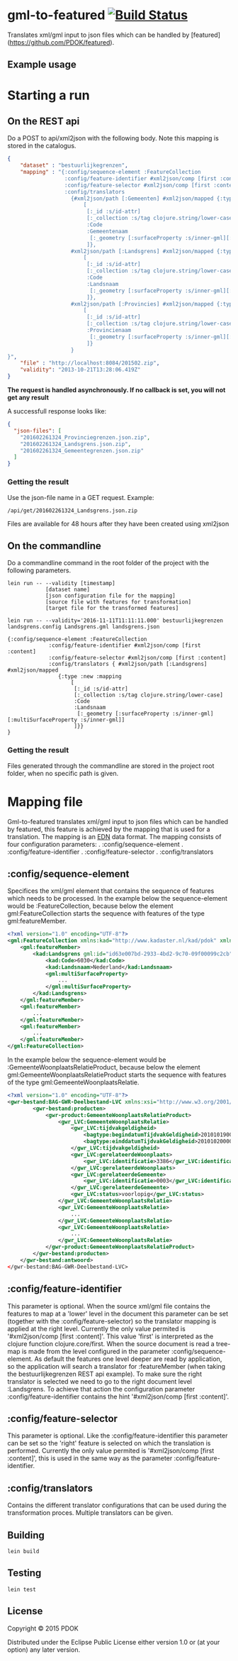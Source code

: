 # gml-to-featured [![Build Status](https://travis-ci.org/PDOK/gml-to-featured.svg?branch=master)](https://travis-ci.org/PDOK/gml-to-featured)

Translates xml/gml input to json files which can be handled by [featured] (https://github.com/PDOK/featured). 

## Example usage

# Starting a run

## On the REST api 

Do a POST to api/xml2json with the following body. Note this mapping is stored in the catalogus. 
```json
{
    "dataset" : "bestuurlijkegrenzen",
    "mapping" : "{:config/sequence-element :FeatureCollection
				  :config/feature-identifier #xml2json/comp [first :content]
				  :config/feature-selector #xml2json/comp [first :content]
				  :config/translators 	
					{#xml2json/path [:Gemeenten] #xml2json/mapped {:type :new :mapping
						[
						 [:_id :s/id-attr]
						 [:_collection :s/tag clojure.string/lower-case]
						 :Code
						 :Gemeentenaam
						  [:_geometry [:surfaceProperty :s/inner-gml][:multiSurfaceProperty :s/inner-gml]]
						 ]},
					#xml2json/path [:Landsgrens] #xml2json/mapped {:type :new :mapping
						[
						 [:_id :s/id-attr]
						 [:_collection :s/tag clojure.string/lower-case]
						 :Code
						 :Landsnaam
						  [:_geometry [:surfaceProperty :s/inner-gml][:multiSurfaceProperty :s/inner-gml]]
						 ]},
					#xml2json/path [:Provincies] #xml2json/mapped {:type :new :mapping
						[
						 [:_id :s/id-attr]
						 [:_collection :s/tag clojure.string/lower-case]
						 :Provincienaam
						  [:_geometry [:surfaceProperty :s/inner-gml][:multiSurfaceProperty :s/inner-gml]]
						 ]}
					}
}",
    "file" : "http://localhost:8084/201502.zip",
    "validity": "2013-10-21T13:28:06.419Z"
}
```

**The request is handled asynchronously. If no callback is set, you will not get any result**

A successfull response looks like:
```json
{
  "json-files": [
    "201602261324_Provinciegrenzen.json.zip",
    "201602261324_Landsgrens.json.zip",
    "201602261324_Gemeentegrenzen.json.zip"
  ]
}
```

### Getting the result
Use the json-file name in a GET request. Example:
```
/api/get/201602261324_Landsgrens.json.zip
```
Files are available for 48 hours after they have been created using xml2json

## On the commandline

Do a commandline command in the root folder of the project with the following parameters.
``` 
lein run -- --validity [timestamp] 
            [dataset name] 
            [json configuration file for the mapping] 
            [source file with features for transformation] 
            [target file for the transformed features]
```

```
lein run -- --validity='2016-11-11T11:11:11.000' bestuurlijkegrenzen landsgrens.config Landsgrens.gml landsgrens.json
```

```
{:config/sequence-element :FeatureCollection
			 :config/feature-identifier #xml2json/comp [first :content]
			 :config/feature-selector #xml2json/comp [first :content]
			 :config/translators { #xml2json/path [:Landsgrens] #xml2json/mapped 
				{:type :new :mapping
                    [
                     [:_id :s/id-attr]
                     [:_collection :s/tag clojure.string/lower-case]
                     :Code
                     :Landsnaam
                      [:_geometry [:surfaceProperty :s/inner-gml][:multiSurfaceProperty :s/inner-gml]]
                     ]}}	
}
```

### Getting the result
Files generated through the commandline are stored in the project root folder, when no specific path is given.

# Mapping file

Gml-to-featured translates xml/gml input to json files which can be handled by featured, this feature is achieved by the mapping that is used for a translation. 
The mapping is an [EDN](https://github.com/edn-format/edn) data format. The mapping consists of four configuration parameters:
. :config/sequence-element
. :config/feature-identifier
. :config/feature-selector
. :config/translators

## :config/sequence-element
Specifices the xml/gml element that contains the sequence of features which needs to be processed.
In the example below the sequence-element would be :FeatureCollection, because below the element gml:FeatureCollection starts the sequence with features of the type gml:featureMember.
```xml
<?xml version="1.0" encoding="UTF-8"?>
<gml:FeatureCollection xmlns:kad="http://www.kadaster.nl/kad/pdok" xmlns:xsi="http://www.w3.org/2001/XMLSchema-instance" xmlns:xlink="http://www.w3.org/1999/xlink" xmlns:gml="http://www.opengis.net/gml/3.2" gml:id="id38504fe7-9063-4ca0-b945-965a8665993b" xsi:schemaLocation="http://www.kadaster.nl/kad/pdok Landsgrens.xsd">
	<gml:featureMember>
		<kad:Landsgrens gml:id="id63e007bd-2933-4bd2-9c70-09f00099c2cb">
			<kad:Code>6030</kad:Code>
			<kad:Landsnaam>Nederland</kad:Landsnaam>
			<gml:multiSurfaceProperty>
				...
			</gml:multiSurfaceProperty>
		</kad:Landsgrens>
	</gml:featureMember>
    <gml:featureMember>
		...
    </gml:featureMember>
    <gml:featureMember>
		...
    </gml:featureMember>	
</gml:FeatureCollection>		
```

In the example below the sequence-element would be :GemeenteWoonplaatsRelatieProduct, because below the element gml:GemeenteWoonplaatsRelatieProduct starts the sequence with features of the type gml:GemeenteWoonplaatsRelatie.
```xml
<?xml version="1.0" encoding="UTF-8"?>
<gwr-bestand:BAG-GWR-Deelbestand-LVC xmlns:xsi="http://www.w3.org/2001/XMLSchema-instance" xmlns:xs="http://www.w3.org/2001/XMLSchema" xmlns:gwr-bestand="http://www.kadaster.nl/schemas/bag-verstrekkingen/gwr-deelbestand-lvc/v20120701" xmlns:selecties-extract="http://www.kadaster.nl/schemas/bag-verstrekkingen/extract-selecties/v20110901" xmlns:bagtype="http://www.kadaster.nl/schemas/imbag/imbag-types/v20110901" xmlns:gwr-product="http://www.kadaster.nl/schemas/bag-verstrekkingen/gwr-producten-lvc/v20120701" xmlns:gwr_LVC="http://www.kadaster.nl/schemas/bag-gwr-model/lvc/v20120701" xmlns:gwr_gemeente="http://www.kadaster.nl/schemas/bag-gwr-model/gemeente/v20120701" xsi:schemaLocation="http://www.kadaster.nl/schemas/bag-verstrekkingen/gwr-deelbestand-lvc/v20120701 http://www.kadaster.nl/schemas/bag-verstrekkingen/gwr-deelbestand-lvc/v20120701/BagvsGwrDeelbestandLvc-1.4.xsd">
		<gwr-bestand:producten>
			<gwr-product:GemeenteWoonplaatsRelatieProduct>
				<gwr_LVC:GemeenteWoonplaatsRelatie>
					<gwr_LVC:tijdvakgeldigheid>
						<bagtype:begindatumTijdvakGeldigheid>2010101900000000</bagtype:begindatumTijdvakGeldigheid>
						<bagtype:einddatumTijdvakGeldigheid>2010102000000000</bagtype:einddatumTijdvakGeldigheid>
					</gwr_LVC:tijdvakgeldigheid>
					<gwr_LVC:gerelateerdeWoonplaats>
						<gwr_LVC:identificatie>3386</gwr_LVC:identificatie>
					</gwr_LVC:gerelateerdeWoonplaats>
					<gwr_LVC:gerelateerdeGemeente>
						<gwr_LVC:identificatie>0003</gwr_LVC:identificatie>
					</gwr_LVC:gerelateerdeGemeente>
					<gwr_LVC:status>voorlopig</gwr_LVC:status>
				</gwr_LVC:GemeenteWoonplaatsRelatie>
				<gwr_LVC:GemeenteWoonplaatsRelatie>
					...
				</gwr_LVC:GemeenteWoonplaatsRelatie>
				<gwr_LVC:GemeenteWoonplaatsRelatie>
					...
				</gwr_LVC:GemeenteWoonplaatsRelatie>
			</gwr-product:GemeenteWoonplaatsRelatieProduct>
		</gwr-bestand:producten>
	</gwr-bestand:antwoord>
</gwr-bestand:BAG-GWR-Deelbestand-LVC>				
```

## :config/feature-identifier
This parameter is optional. 
When the source xml/gml file contains the features to map at a 'lower' level in the document this parameter can be set (together with the :config/feature-selector) so the translator mapping is applied at the right level.
Currently the only value permited is '#xml2json/comp [first :content]'. This value 'first' is interpreted as the clojure function clojure.core/first. 
When the source document is read a tree-map is made from the level configured in the parameter :config/sequence-element. As default the features one level deeper are read by application, so the application will search a translator for :featureMember
(when taking the bestuurlijkegrenzen REST api example). To make sure the right translator is selected we need to go to the right document level :Landsgrens. To achieve that action the configuration parameter :config/feature-identifier contains the hint '#xml2json/comp [first :content]'. 

## :config/feature-selector
This parameter is optional. 
Like the :config/feature-identifier this parameter can be set so the 'right' feature is selected on which the translation is performed.
Currently the only value permited is '#xml2json/comp [first :content]', this is used in the same way as the parameter :config/feature-identifier.

## :config/translators
Contains the different translator configurations that can be used during the transformation proces. Multiple translators can be given.

## Building
```lein build```

## Testing
```lein test```

## License

Copyright © 2015 PDOK

Distributed under the Eclipse Public License either version 1.0 or (at
your option) any later version.
